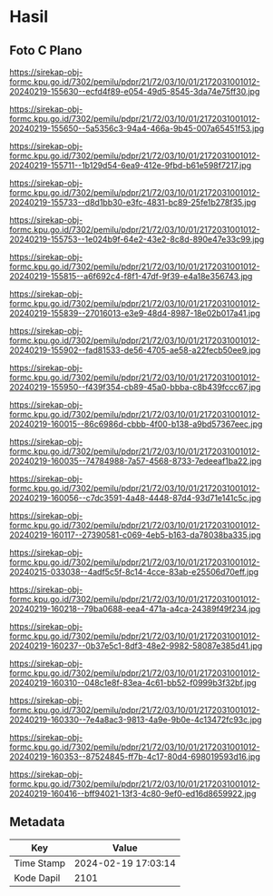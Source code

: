 # Hasil

## Foto C Plano

https://sirekap-obj-formc.kpu.go.id/7302/pemilu/pdpr/21/72/03/10/01/2172031001012-20240219-155630--ecfd4f89-e054-49d5-8545-3da74e75ff30.jpg

https://sirekap-obj-formc.kpu.go.id/7302/pemilu/pdpr/21/72/03/10/01/2172031001012-20240219-155650--5a5356c3-94a4-466a-9b45-007a65451f53.jpg

https://sirekap-obj-formc.kpu.go.id/7302/pemilu/pdpr/21/72/03/10/01/2172031001012-20240219-155711--1b129d54-6ea9-412e-9fbd-b61e598f7217.jpg

https://sirekap-obj-formc.kpu.go.id/7302/pemilu/pdpr/21/72/03/10/01/2172031001012-20240219-155733--d8d1bb30-e3fc-4831-bc89-25fe1b278f35.jpg

https://sirekap-obj-formc.kpu.go.id/7302/pemilu/pdpr/21/72/03/10/01/2172031001012-20240219-155753--1e024b9f-64e2-43e2-8c8d-890e47e33c99.jpg

https://sirekap-obj-formc.kpu.go.id/7302/pemilu/pdpr/21/72/03/10/01/2172031001012-20240219-155815--a6f692c4-f8f1-47df-9f39-e4a18e356743.jpg

https://sirekap-obj-formc.kpu.go.id/7302/pemilu/pdpr/21/72/03/10/01/2172031001012-20240219-155839--27016013-e3e9-48d4-8987-18e02b017a41.jpg

https://sirekap-obj-formc.kpu.go.id/7302/pemilu/pdpr/21/72/03/10/01/2172031001012-20240219-155902--fad81533-de56-4705-ae58-a22fecb50ee9.jpg

https://sirekap-obj-formc.kpu.go.id/7302/pemilu/pdpr/21/72/03/10/01/2172031001012-20240219-155950--f439f354-cb89-45a0-bbba-c8b439fccc67.jpg

https://sirekap-obj-formc.kpu.go.id/7302/pemilu/pdpr/21/72/03/10/01/2172031001012-20240219-160015--86c6986d-cbbb-4f00-b138-a9bd57367eec.jpg

https://sirekap-obj-formc.kpu.go.id/7302/pemilu/pdpr/21/72/03/10/01/2172031001012-20240219-160035--74784988-7a57-4568-8733-7edeeaf1ba22.jpg

https://sirekap-obj-formc.kpu.go.id/7302/pemilu/pdpr/21/72/03/10/01/2172031001012-20240219-160056--c7dc3591-4a48-4448-87d4-93d71e141c5c.jpg

https://sirekap-obj-formc.kpu.go.id/7302/pemilu/pdpr/21/72/03/10/01/2172031001012-20240219-160117--27390581-c069-4eb5-b163-da78038ba335.jpg

https://sirekap-obj-formc.kpu.go.id/7302/pemilu/pdpr/21/72/03/10/01/2172031001012-20240215-033038--4adf5c5f-8c14-4cce-83ab-e25506d70eff.jpg

https://sirekap-obj-formc.kpu.go.id/7302/pemilu/pdpr/21/72/03/10/01/2172031001012-20240219-160218--79ba0688-eea4-471a-a4ca-24389f49f234.jpg

https://sirekap-obj-formc.kpu.go.id/7302/pemilu/pdpr/21/72/03/10/01/2172031001012-20240219-160237--0b37e5c1-8df3-48e2-9982-58087e385d41.jpg

https://sirekap-obj-formc.kpu.go.id/7302/pemilu/pdpr/21/72/03/10/01/2172031001012-20240219-160310--048c1e8f-83ea-4c61-bb52-f0999b3f32bf.jpg

https://sirekap-obj-formc.kpu.go.id/7302/pemilu/pdpr/21/72/03/10/01/2172031001012-20240219-160330--7e4a8ac3-9813-4a9e-9b0e-4c13472fc93c.jpg

https://sirekap-obj-formc.kpu.go.id/7302/pemilu/pdpr/21/72/03/10/01/2172031001012-20240219-160353--87524845-ff7b-4c17-80d4-698019593d16.jpg

https://sirekap-obj-formc.kpu.go.id/7302/pemilu/pdpr/21/72/03/10/01/2172031001012-20240219-160416--bff94021-13f3-4c80-9ef0-ed16d8659922.jpg


## Metadata

| Key        | Value               |
| ---------- | ------------------- |
| Time Stamp | 2024-02-19 17:03:14 |
| Kode Dapil | 2101                |



